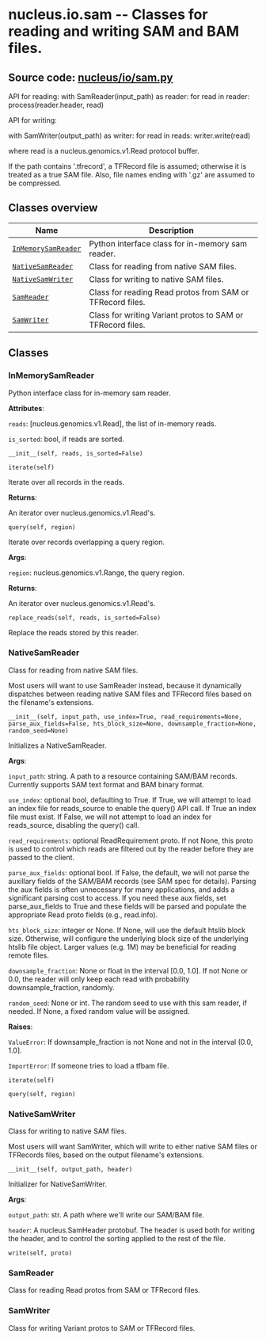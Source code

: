 # nucleus.io.sam -- Classes for reading and writing SAM and BAM files.
**Source code:** [nucleus/io/sam.py](https://github.com/google/nucleus/tree/master/nucleus/io/sam.py)
---
API for reading:
  with SamReader(input_path) as reader:
    for read in reader:
      process(reader.header, read)

API for writing:

  with SamWriter(output_path) as writer:
    for read in reads:
      writer.write(read)

where read is a nucleus.genomics.v1.Read protocol buffer.

If the path contains '.tfrecord', a TFRecord file is assumed; otherwise
it is treated as a true SAM file.  Also, file names ending with '.gz'
are assumed to be compressed.

## Classes overview
Name | Description
-----|------------
[`InMemorySamReader`](#inmemorysamreader) | Python interface class for in-memory sam reader.
[`NativeSamReader`](#nativesamreader) | Class for reading from native SAM files.
[`NativeSamWriter`](#nativesamwriter) | Class for writing to native SAM files.
[`SamReader`](#samreader) | Class for reading Read protos from SAM or TFRecord files.
[`SamWriter`](#samwriter) | Class for writing Variant protos to SAM or TFRecord files.

## Classes
### InMemorySamReader
Python interface class for in-memory sam reader.

**Attributes**:

`reads`: [nucleus.genomics.v1.Read], the list of in-memory reads.

`is_sorted`: bool, if reads are sorted.


`__init__(self, reads, is_sorted=False)`



`iterate(self)`

Iterate over all records in the reads.

**Returns**:

  An iterator over nucleus.genomics.v1.Read's.

`query(self, region)`

Iterate over records overlapping a query region.

**Args**:

`region`: nucleus.genomics.v1.Range, the query region.


**Returns**:

  An iterator over nucleus.genomics.v1.Read's.

`replace_reads(self, reads, is_sorted=False)`

Replace the reads stored by this reader.

### NativeSamReader
Class for reading from native SAM files.

Most users will want to use SamReader instead, because it dynamically
dispatches between reading native SAM files and TFRecord files based
on the filename's extensions.

`__init__(self, input_path, use_index=True, read_requirements=None, parse_aux_fields=False, hts_block_size=None, downsample_fraction=None, random_seed=None)`

Initializes a NativeSamReader.

**Args**:

`input_path`: string. A path to a resource containing SAM/BAM records.
    Currently supports SAM text format and BAM binary format.

`use_index`: optional bool, defaulting to True. If True, we will attempt to
    load an index file for reads_source to enable the query() API call. If
    True an index file must exist. If False, we will not attempt to load an
    index for reads_source, disabling the query() call.

`read_requirements`: optional ReadRequirement proto. If not None, this proto
    is used to control which reads are filtered out by the reader before
    they are passed to the client.

`parse_aux_fields`: optional bool. If False, the default, we will not parse
    the auxillary fields of the SAM/BAM records (see SAM spec for details).
    Parsing the aux fields is often unnecessary for many applications, and
    adds a significant parsing cost to access. If you need these aux fields,
    set parse_aux_fields to True and these fields will be parsed and
    populate the appropriate Read proto fields (e.g., read.info).

`hts_block_size`: integer or None.  If None, will use the default htslib
    block size.  Otherwise, will configure the underlying block size of the
    underlying htslib file object.  Larger values (e.g. 1M) may be
    beneficial for reading remote files.

`downsample_fraction`: None or float in the interval [0.0, 1.0]. If not
    None or 0.0, the reader will only keep each read with probability
    downsample_fraction, randomly.

`random_seed`: None or int. The random seed to use with this sam reader, if
    needed. If None, a fixed random value will be assigned.


**Raises**:

`ValueError`: If downsample_fraction is not None and not in the interval
    (0.0, 1.0].

`ImportError`: If someone tries to load a tfbam file.


`iterate(self)`



`query(self, region)`



### NativeSamWriter
Class for writing to native SAM files.

Most users will want SamWriter, which will write to either native SAM
files or TFRecords files, based on the output filename's extensions.

`__init__(self, output_path, header)`

Initializer for NativeSamWriter.

**Args**:

`output_path`: str. A path where we'll write our SAM/BAM file.

`header`: A nucleus.SamHeader protobuf.  The header is used both
    for writing the header, and to control the sorting applied to
    the rest of the file.


`write(self, proto)`



### SamReader
Class for reading Read protos from SAM or TFRecord files.

### SamWriter
Class for writing Variant protos to SAM or TFRecord files.

